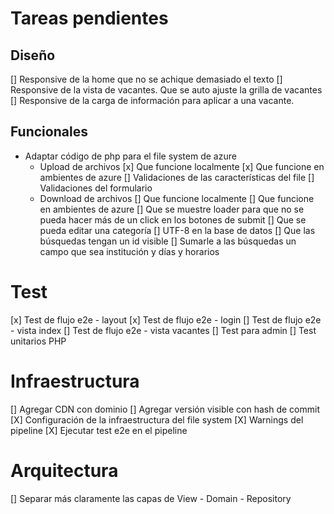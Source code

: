 # Tareas pendientes

## Diseño

[] Responsive de la home que no se achique demasiado el texto
[] Responsive de la vista de vacantes. Que se auto ajuste la grilla de vacantes
[] Responsive de la carga de información para aplicar a una vacante.

## Funcionales

+ Adaptar código de php para el file system de azure
  - Upload de archivos
    [x] Que funcione localmente
    [x] Que funcione en ambientes de azure
    [] Validaciones de las características del file
    [] Validaciones del formulario
  - Download de archivos
    [] Que funcione localmente
    [] Que funcione en ambientes de azure
    [] Que se muestre loader para que no se pueda hacer más de un click en los botones de submit
[] Que se pueda editar una categoría
[] UTF-8 en la base de datos
[] Que las búsquedas tengan un id visible
[] Sumarle a las búsquedas un campo que sea institución y días y horarios

# Test

[x] Test de flujo e2e - layout
[x] Test de flujo e2e - login
[] Test de flujo e2e - vista index
[] Test de flujo e2e - vista vacantes
[] Test para admin
[] Test unitarios PHP

# Infraestructura

[] Agregar CDN con dominio
[] Agregar versión visible con hash de commit
[X] Configuración de la infraestructura del file system
[X] Warnings del pipeline
[X] Ejecutar test e2e en el pipeline

# Arquitectura

[] Separar más claramente las capas de View - Domain - Repository